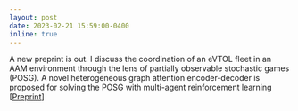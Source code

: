 ```yaml
---
layout: post
date: 2023-02-21 15:59:00-0400
inline: true
---
```


A new preprint is out. I discuss the coordination of an eVTOL fleet in an AAM environment through the lens of partially observable stochastic games (POSG).  A novel heterogeneous graph attention encoder-decoder is proposed for solving the POSG with multi-agent reinforcement learning [<a href='https://arxiv.org/pdf/2302.07337.pdf'>Preprint</a>]
